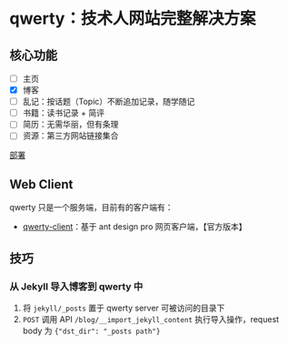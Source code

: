 # qwerty：技术人网站完整解决方案

## 核心功能

+ [ ] 主页
+ [x] 博客
+ [ ] 乱记：按话题（Topic）不断追加记录，随学随记
+ [ ] 书籍：读书记录 + 简评
+ [ ] 简历：无需华丽，但有条理
+ [ ] 资源：第三方网站链接集合

[部署](./docs/deploy.md)

## Web Client

qwerty 只是一个服务端，目前有的客户端有：

+ [qwerty-client](https://github.com/zhangjie2012/qwerty-client)：基于 ant design pro 网页客户端，【官方版本】

## 技巧

### 从 Jekyll 导入博客到 qwerty 中

1. 将 `jekyll/_posts` 置于 qwerty server 可被访问的目录下
2. `POST` 调用 API `/blog/__import_jekyll_content` 执行导入操作，request body 为 `{"dst_dir": "_posts path"}`
